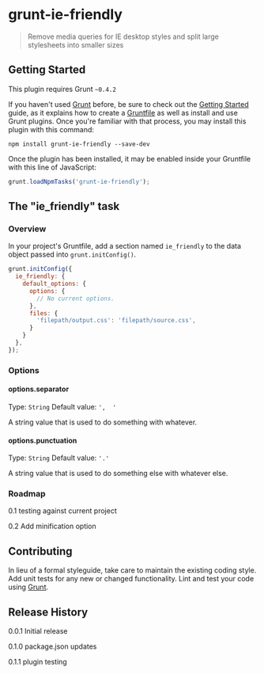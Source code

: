 # grunt-ie-friendly

> Remove media queries for IE desktop styles and split large stylesheets into smaller sizes

## Getting Started
This plugin requires Grunt `~0.4.2`

If you haven't used [Grunt](http://gruntjs.com/) before, be sure to check out the [Getting Started](http://gruntjs.com/getting-started) guide, as it explains how to create a [Gruntfile](http://gruntjs.com/sample-gruntfile) as well as install and use Grunt plugins. Once you're familiar with that process, you may install this plugin with this command:

```shell
npm install grunt-ie-friendly --save-dev
```

Once the plugin has been installed, it may be enabled inside your Gruntfile with this line of JavaScript:

```js
grunt.loadNpmTasks('grunt-ie-friendly');
```

## The "ie_friendly" task

### Overview
In your project's Gruntfile, add a section named `ie_friendly` to the data object passed into `grunt.initConfig()`.

```js
grunt.initConfig({
  ie_friendly: {
    default_options: {
      options: {
        // No current options.
      },
      files: {
        'filepath/output.css': 'filepath/source.css',
      }
    }
  },
});
```

### Options

#### options.separator
Type: `String`
Default value: `',  '`

A string value that is used to do something with whatever.

#### options.punctuation
Type: `String`
Default value: `'.'`

A string value that is used to do something else with whatever else.


### Roadmap

0.1 testing against current project

0.2 Add minification option


## Contributing
In lieu of a formal styleguide, take care to maintain the existing coding style. Add unit tests for any new or changed functionality. Lint and test your code using [Grunt](http://gruntjs.com/).

## Release History
0.0.1 Initial release

0.1.0 package.json updates

0.1.1 plugin testing
